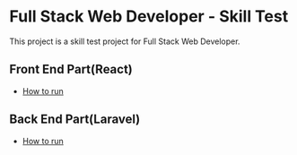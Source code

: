 # Full Stack Web Developer - Skill Test
This project is a skill test project for Full Stack Web Developer.

## Front End Part(React) 
* [How to run](front-end/README.md)


## Back End Part(Laravel)
* [How to run](back-end/README.md)
